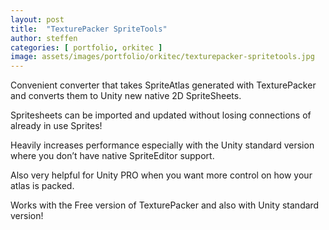 ```yaml
---
layout: post
title:  "TexturePacker SpriteTools"
author: steffen
categories: [ portfolio, orkitec ]
image: assets/images/portfolio/orkitec/texturepacker-spritetools.jpg
---
```

Convenient converter that takes SpriteAtlas generated with TexturePacker and converts them to Unity new native 2D SpriteSheets.

Spritesheets can be imported and updated without losing connections of already in use Sprites!

Heavily increases performance especially with the Unity standard version where you don’t have native SpriteEditor support.

Also very helpful for Unity PRO when you want more control on how your atlas is packed.

Works with the Free version of TexturePacker and also with Unity standard version!
   